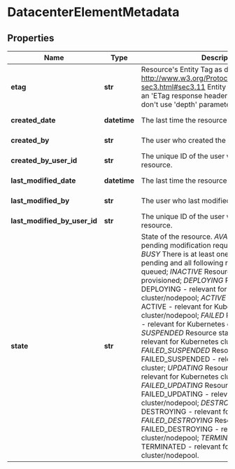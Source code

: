 # DatacenterElementMetadata

## Properties
| Name | Type | Description | Notes |
| ------------ | ------------- | ------------- | ------------- |
| **etag** | **str** | Resource&#39;s Entity Tag as defined in http://www.w3.org/Protocols/rfc2616/rfc2616-sec3.html#sec3.11  Entity Tag is also added as an &#39;ETag response header to requests which don&#39;t use &#39;depth&#39; parameter.  | [optional] [readonly]  |
| **created_date** | **datetime** | The last time the resource was created. | [optional] [readonly]  |
| **created_by** | **str** | The user who created the resource. | [optional] [readonly]  |
| **created_by_user_id** | **str** | The unique ID of the user who created the resource. | [optional] [readonly]  |
| **last_modified_date** | **datetime** | The last time the resource was modified. | [optional] [readonly]  |
| **last_modified_by** | **str** | The user who last modified the resource. | [optional] [readonly]  |
| **last_modified_by_user_id** | **str** | The unique ID of the user who last modified the resource. | [optional] [readonly]  |
| **state** | **str** | State of the resource. *AVAILABLE* There are no pending modification requests for this item; *BUSY* There is at least one modification request pending and all following requests will be queued; *INACTIVE* Resource has been de-provisioned; *DEPLOYING* Resource state DEPLOYING - relevant for Kubernetes cluster/nodepool; *ACTIVE* Resource state ACTIVE - relevant for Kubernetes cluster/nodepool; *FAILED* Resource state FAILED - relevant for Kubernetes cluster/nodepool; *SUSPENDED* Resource state SUSPENDED - relevant for Kubernetes cluster/nodepool; *FAILED_SUSPENDED* Resource state FAILED_SUSPENDED - relevant for Kubernetes cluster; *UPDATING* Resource state UPDATING - relevant for Kubernetes cluster/nodepool; *FAILED_UPDATING* Resource state FAILED_UPDATING - relevant for Kubernetes cluster/nodepool; *DESTROYING* Resource state DESTROYING - relevant for Kubernetes cluster; *FAILED_DESTROYING* Resource state FAILED_DESTROYING - relevant for Kubernetes cluster/nodepool; *TERMINATED* Resource state TERMINATED - relevant for Kubernetes cluster/nodepool. | [optional] [readonly]  |


